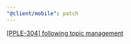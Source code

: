 ```yaml
---
"@client/mobile": patch
---
```


[[PPLE-304] following topic management](https://linear.app/snts/issue/PPLE-304/followed-topic-ui-and-integrate)
